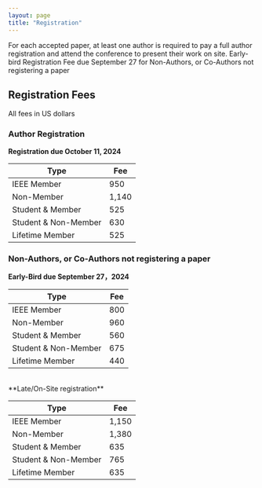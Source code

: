 ```yaml
---
layout: page 
title: "Registration"
---
```


For each accepted paper, at least one author is required to pay a full author registration and attend the conference to present their work on site. Early-bird Registration Fee due September 27 for Non-Authors, or Co-Authors not registering a paper 


## Registration Fees

All fees in US dollars

### Author Registration 

**Registration due October 11, 2024**

| Type                 | Fee   |
|----------------------|-------|
| IEEE Member          | 950   |
| Non-Member 	        | 1,140 | 
| Student & Member     | 	525  |
| Student & Non-Member | 	630  |
| Lifetime Member      | 	525  |


### Non-Authors, or Co-Authors not registering a paper 

**Early-Bird due September 27，2024**

| Type                 | Fee |
|----------------------|-----|
| IEEE Member          | 800 | 
| Non-Member           | 960 |
| Student & Member     | 560 |
| Student & Non-Member | 675 |	
| Lifetime Member      | 440 |	

<br/>
**Late/On-Site registration**

| Type                 | Fee   |
|----------------------|-------|
| IEEE Member          | 1,150 | 
| Non-Member           | 1,380 |
| Student & Member     | 635   |
| Student & Non-Member | 765   |	
| Lifetime Member      | 635   |	


